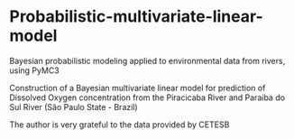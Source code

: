 # Probabilistic-multivariate-linear-model
Bayesian probabilistic modeling applied to environmental data from rivers, using PyMC3

Construction of a Bayesian multivariate linear model for prediction of Dissolved Oxygen concentration from the Piracicaba River and Paraiba do Sul River (São Paulo State - Brazil)

The author is very grateful to the data provided by CETESB
